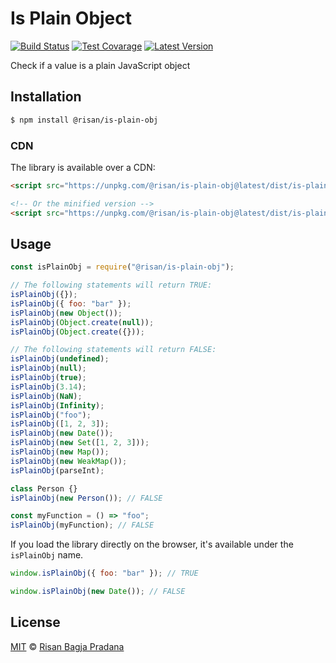# Is Plain Object

[![Build Status](https://badgen.net/travis/risan/is-plain-obj)](https://travis-ci.org/risan/is-plain-obj)
[![Test Covarage](https://badgen.net/codecov/c/github/risan/is-plain-obj)](https://codecov.io/gh/risan/is-plain-obj)
[![Latest Version](https://badgen.net/npm/v/@risan/is-plain-obj)](https://www.npmjs.com/package/@risan/is-plain-obj)

Check if a value is a plain JavaScript object

## Installation

```bash
$ npm install @risan/is-plain-obj
```

### CDN

The library is available over a CDN:

```html
<script src="https://unpkg.com/@risan/is-plain-obj@latest/dist/is-plain-obj.umd.js"></script>

<!-- Or the minified version -->
<script src="https://unpkg.com/@risan/is-plain-obj@latest/dist/is-plain-obj.umd.min.js"></script>
```

## Usage

```js
const isPlainObj = require("@risan/is-plain-obj");

// The following statements will return TRUE:
isPlainObj({});
isPlainObj({ foo: "bar" });
isPlainObj(new Object());
isPlainObj(Object.create(null));
isPlainObj(Object.create({}));

// The following statements will return FALSE:
isPlainObj(undefined);
isPlainObj(null);
isPlainObj(true);
isPlainObj(3.14);
isPlainObj(NaN);
isPlainObj(Infinity);
isPlainObj("foo");
isPlainObj([1, 2, 3]);
isPlainObj(new Date());
isPlainObj(new Set([1, 2, 3]));
isPlainObj(new Map());
isPlainObj(new WeakMap());
isPlainObj(parseInt);

class Person {}
isPlainObj(new Person()); // FALSE

const myFunction = () => "foo";
isPlainObj(myFunction); // FALSE
```

If you load the library directly on the browser, it's available under the `isPlainObj` name.

```js
window.isPlainObj({ foo: "bar" }); // TRUE

window.isPlainObj(new Date()); // FALSE
```

## License

[MIT](https://github.com/risan/is-plain-obj/blob/master/LICENSE) © [Risan Bagja Pradana](https://bagja.net)

